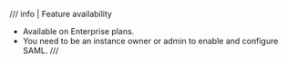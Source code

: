 /// info | Feature availability
* Available on Enterprise plans.
* You need to be an instance owner or admin to enable and configure SAML.
///	
